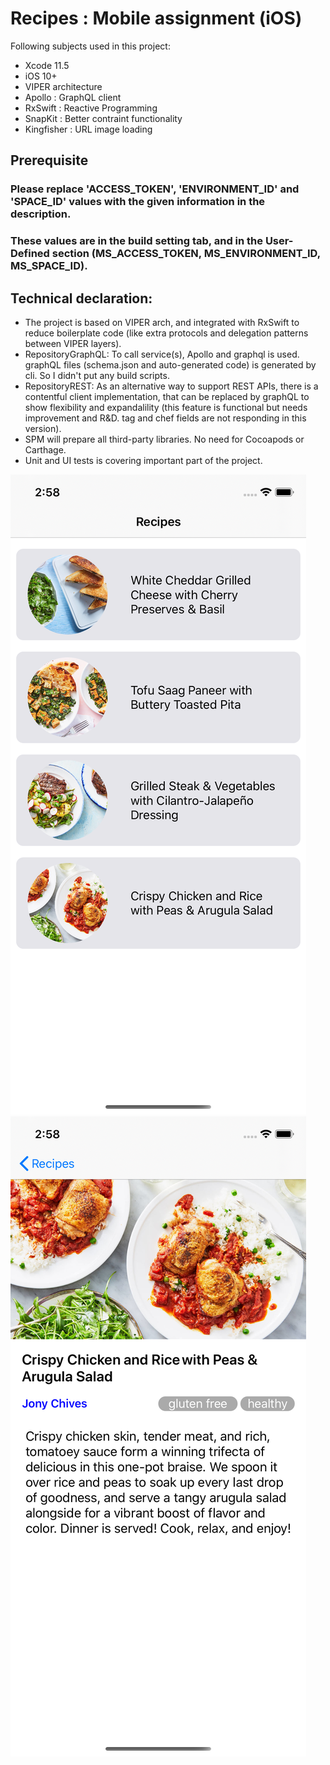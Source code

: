 # Recipes : Mobile assignment (iOS)

Following subjects used in this project:
* Xcode 11.5
* iOS 10+
* VIPER architecture
* Apollo :     GraphQL client
* RxSwift :     Reactive Programming
* SnapKit : Better contraint functionality
* Kingfisher : URL image loading

## Prerequisite
### Please replace 'ACCESS_TOKEN', 'ENVIRONMENT_ID' and 'SPACE_ID' values with the given information in the description.
### These values are in the build setting tab, and in the User-Defined section (MS_ACCESS_TOKEN, MS_ENVIRONMENT_ID, MS_SPACE_ID).



## Technical declaration:
* The project is based on VIPER arch, and integrated with RxSwift to reduce boilerplate code (like extra protocols and delegation patterns between VIPER layers).
* RepositoryGraphQL: To call service(s), Apollo and graphql is used. graphQL files (schema.json and auto-generated code) is generated by cli. So I didn't put any build scripts.
* RepositoryREST: As an alternative way to support REST APIs, there is a contentful client implementation, that can be replaced by graphQL to show flexibility and expandalility (this feature is functional but needs improvement and R&D. tag and chef fields are not responding in this version).
* SPM will prepare all third-party libraries. No need for Cocoapods or Carthage.
* Unit and UI tests is covering important part of the project.

![Screen 1](./recipe_list_view.png)
![Screen 2](recipe_detail_view.png)
